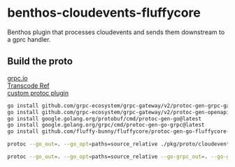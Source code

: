 # benthos-cloudevents-fluffycore

Benthos plugin that processes cloudevents and sends them downstream to a gprc handler.  

## Build the proto

[grpc.io](https://grpc.io/docs/languages/go/basics/)  
[Transcode Ref](https://grpc-ecosystem.github.io/grpc-gateway/docs/tutorials/introduction/)  
[custom protoc plugin](https://rotemtam.com/2021/03/22/creating-a-protoc-plugin-to-gen-go-code/)  

```bash
go install github.com/grpc-ecosystem/grpc-gateway/v2/protoc-gen-grpc-gateway@latest
go install github.com/grpc-ecosystem/grpc-gateway/v2/protoc-gen-openapiv2@latest
go install google.golang.org/protobuf/cmd/protoc-gen-go@latest
go install google.golang.org/grpc/cmd/protoc-gen-go-grpc@latest
go install github.com/fluffy-bunny/fluffycore/protoc-gen-go-fluffycore-di/cmd/protoc-gen-go-fluffycore-di@latest
```

```bash
protoc --go_out=. --go_opt=paths=source_relative ./pkg/proto/cloudevents/cloudevents.proto  

protoc --go_out=. --go_opt=paths=source_relative --go-grpc_out=. --go-grpc_opt=paths=source_relative --go-fluffycore-di_out=.  --go-fluffycore-di_opt=paths=source_relative ./pkg/proto/cloudeventprocessor/cloudeventprocessor.proto 
```
